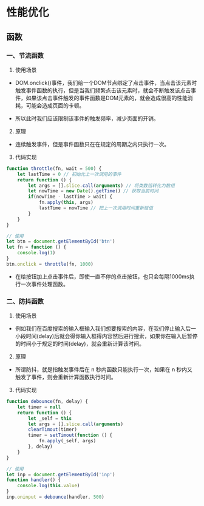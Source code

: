 # 性能优化

## 函数

### 一、节流函数

1. 使用场景

- DOM.onclick()事件，我们给一个DOM节点绑定了点击事件，当点击该元素时触发事件函数的执行，但是当我们频繁点击该元素时，就会不断触发该点击事件，如果该点击事件触发的事件函数是DOM元素的，就会造成很高的性能消耗，可能会造成页面的卡顿。

- 所以此时我们应该限制该事件的触发频率，减少页面的开销。


2. 原理

- 连续触发事件，但是事件函数只在在规定的周期之内只执行一次。


3. 代码实现

```js
function throttle(fn, wait = 500) {
    let lastTime = 0 // 初始化上一次调用的事件
    return function () {
    	let args = [].slice.call(arguments) // 将类数组转化为数组
        let nowTime = new Date().getTime() // 获取当前时间
        if(nowTime - lastTime > wait) { 
            fn.apply(this, args)
            lastTime = nowTime // 把上一次调用时间重新赋值
        }
    }
}

// 使用
let btn = document.getElementById('btn')
let fn = function () {
    console.log(1)
}
btn.onclick = throttle(fn, 1000)
```

- 在给按钮加上点击事件后，即使一直不停的点击按钮，也只会每隔1000ms执行一次事件处理函数。



### 二、防抖函数

1. 使用场景

- 例如我们在百度搜索的输入框输入我们想要搜索的内容，在我们停止输入后一小段时间(delay)后就会得你输入框得内容然后进行搜索，如果你在输入后暂停的时间小于规定的时间(delay)，就会重新计算该时间。


2. 原理

- 所谓防抖，就是指触发事件后在 n 秒内函数只能执行一次，如果在 n 秒内又触发了事件，则会重新计算函数执行时间。


3. 代码实现

```js
function debounce(fn, delay) {
    let timer = null
    return function () {
        let _self = this
        let args = [].slice.call(arguments)
        clearTimout(timer)
        timer = setTimout(function () {
            fn.apply(_self, args)
        }, delay)
    }
} 

// 使用
let inp = document.getElementById('inp')
function handler() {
    console.log(this.value)
}
inp.oninput = debounce(handler, 500)
```















